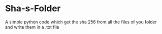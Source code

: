 # Sha-s-Folder
A simple python code which get the sha 256 from all the files of you folder and write them in a .txt file 


